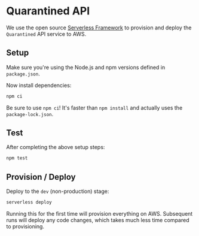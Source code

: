 # Quarantined API

We use the open source [Serverless Framework] to provision and deploy the
`Quarantined` API service to AWS.

## Setup

Make sure you're using the Node.js and npm versions defined in `package.json`.

Now install dependencies:

```bash
npm ci
```

Be sure to use `npm ci`! It's faster than `npm install` and actually uses the
`package-lock.json`.

## Test

After completing the above setup steps:

```bash
npm test
```

## Provision / Deploy

Deploy to the `dev` (non-production) stage:

```bash
serverless deploy
```

Running this for the first time will provision everything on AWS. Subsequent
runs will deploy any code changes, which takes much less time compared to
provisioning.

[serverless framework]: https://www.serverless.com/
